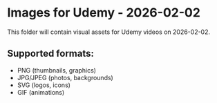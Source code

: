 # Images for Udemy - 2026-02-02

This folder will contain visual assets for Udemy videos on 2026-02-02.

## Supported formats:
- PNG (thumbnails, graphics)
- JPG/JPEG (photos, backgrounds)
- SVG (logos, icons)
- GIF (animations)
